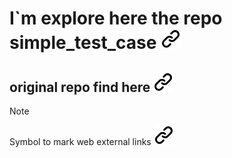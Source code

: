 # I`m explore here the repo simple_test_case [![alt text][1]](https://github.com/sminez/simple_test_case.git)

## original repo find here [![alt text][1]](https://github.com/sminez/simple_test_case.git)

<!-- keep the format -->
>[!NOTE]
>Symbol to mark web external links [![alt text][1]](./README.md)
<!-- -->
<!-- download the link sign -->
<!-- mkdir -p img && curl --create-dirs --output-dir img -O  "https://raw.githubusercontent.com/MathiasStadler/link_symbol_svg/refs/heads/main/link_symbol.svg"-->
<!-- Link sign - Don't Found a better way :-( - You know a better method? - send me a email -->
[1]: ./img/link_symbol.svg
<!-- keep the format -->